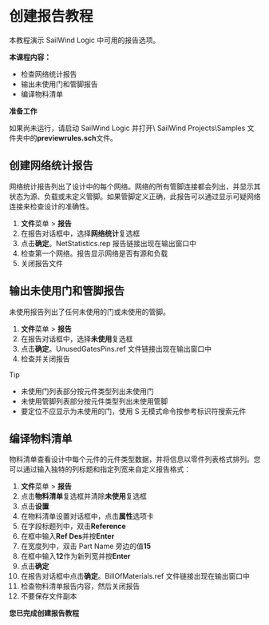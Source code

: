 # 创建报告教程
本教程演示 SailWind Logic 中可用的报告选项。

****本课程内容：****

- 检查网络统计报告
- 输出未使用门和管脚报告
- 编译物料清单

****准备工作****

如果尚未运行，请启动 SailWind Logic 并打开\ SailWind Projects\Samples 文件夹中的**previewrules.sch**文件。

## 创建网络统计报告
网络统计报告列出了设计中的每个网络。网络的所有管脚连接都会列出，并显示其状态为源、负载或未定义管脚。如果管脚定义正确，此报告可以通过显示可疑网络连接来检查设计的准确性。

1. **文件**菜单 > **报告**
2. 在报告对话框中，选择**网络统计**复选框
3. 点击**确定**。NetStatistics.rep 报告链接出现在输出窗口中
4. 检查第一个网络。报告显示网络是否有源和负载
5. 关闭报告文件

## 输出未使用门和管脚报告
未使用报告列出了任何未使用的门或未使用的管脚。

1. **文件**菜单 > **报告**
2. 在报告对话框中，选择**未使用**复选框
3. 点击**确定**。UnusedGatesPins.ref 文件链接出现在输出窗口中
4. 检查并关闭报告

> [!TIP]

- 未使用门列表部分按元件类型列出未使用门
- 未使用管脚列表部分按元件类型列出未使用管脚
- 要定位不应显示为未使用的门，使用 S 无模式命令按参考标识符搜索元件

## 编译物料清单
物料清单查看设计中每个元件的元件类型数据，并将信息以零件列表格式排列。您可以通过输入独特的列标题和指定列宽来自定义报告格式：

1. **文件**菜单 > **报告**
2. 点击**物料清单**复选框并清除**未使用**复选框
3. 点击**设置**
4. 在物料清单设置对话框中，点击**属性**选项卡
5. 在字段标题列中，双击**Reference**
6. 在框中输入**Ref Des**并按**Enter**
7. 在宽度列中，双击 Part Name 旁边的值**15**
8. 在框中输入**12**作为新列宽并按**Enter**
9. 点击**确定**
10. 在报告对话框中点击**确定**。BillOfMaterials.ref 文件链接出现在输出窗口中
11. 检查物料清单报告内容，然后关闭报告
12. 不要保存文件副本

****您已完成创建报告教程****